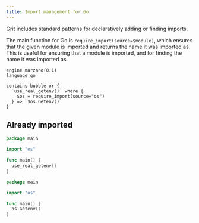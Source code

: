 ```yaml
---
title: Import management for Go
---
```


Grit includes standard patterns for declaratively adding or finding imports.

The main function for Go is `require_import(source=$module)`, which ensures that the given module is imported and returns the name it was imported as. This is useful for ensuring that a module is imported, and for finding the name it was imported as.

```grit
engine marzano(0.1)
language go

contains bubble or {
  `use_real_getenv()` where {
    $os = require_import(source="os")
  } => `$os.Getenv()`
}
```

## Already imported

```go
package main

import "os"

func main() {
  use_real_getenv()
}
```

```go
package main

import "os"

func main() {
  os.Getenv()
}
```

